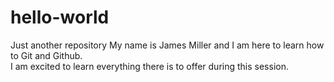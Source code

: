 # hello-world
Just another repository 
My name is James Miller and I am here to learn how to Git and Github.  
I am excited to learn everything there is to offer during this session.  

